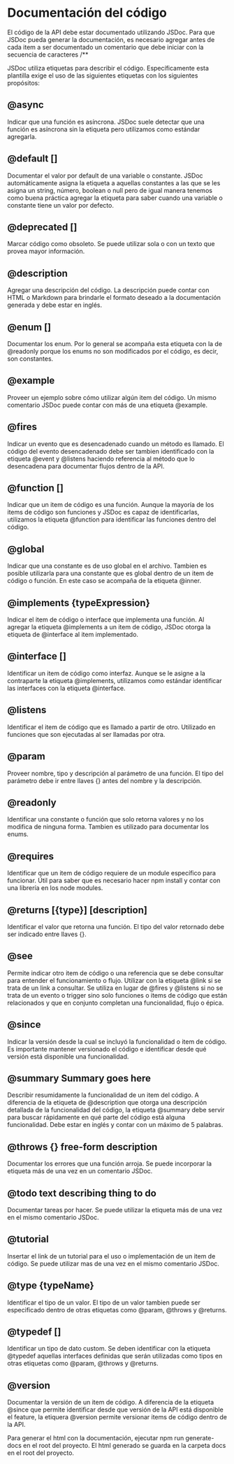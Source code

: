 # Documentación del código

El código de la API debe estar documentado utilizando JSDoc. Para que JSDoc pueda generar la documentación, es necesario agregar antes de cada item a ser documentado un comentario que debe iniciar con la secuencia de caracteres /**

JSDoc utiliza etiquetas para describir el código. Específicamente esta plantilla exige el uso de las siguientes etiquetas con los siguientes propósitos:

## @async
Indicar que una función es asíncrona.
JSDoc suele detectar que una función es asíncrona sin la etiqueta pero utilizamos como estándar agregarla.

## @default [<some value>]
Documentar el valor por default de una variable o constante.
JSDoc automáticamente asigna la etiqueta a aquellas constantes a las que se les asigna un string, número, boolean o null pero de igual manera tenemos como buena práctica agregar la etiqueta para saber cuando una variable o constante tiene un valor por defecto.

## @deprecated [<some text>]
Marcar código como obsoleto.
Se puede utilizar sola o con un texto que provea mayor información.

## @description <some description>
Agregar una descripción del código.
La descripción puede contar con HTML o Markdown para brindarle el formato deseado a la documentación generada y debe estar en inglés.

## @enum [<type>]
Documentar los enum.
Por lo general se acompaña esta etiqueta con la de @readonly porque los enums no son modificados por el código, es decir, son constantes.

## @example
Proveer un ejemplo sobre cómo utilizar algún item del código.
Un mismo comentario JSDoc puede contar con más de una etiqueta @example.

## @fires
Indicar un evento que es desencadenado cuando un método es llamado.
El código del evento desencadenado debe ser tambien identificado con la etiqueta @event y @listens haciendo referencia al método que lo desencadena para documentar flujos dentro de la API.

## @function [<FunctionName>]
Indicar que un item de código es una función.
Aunque la mayoría de los items de código son funciones y JSDoc es capaz de identificarlas, utilizamos la etiqueta @function para identificar las funciones dentro del código.

## @global
Indicar que una constante es de uso global en el archivo.
Tambien es posible utilizarla para una constante que es global dentro de un item de código o función. En este caso se acompaña de la etiqueta @inner.

## @implements {typeExpression}
Indicar el item de código o interface que implementa una función.
Al agregar la etiqueta @implements a un item de código, JSDoc otorga la etiqueta de @interface al item implementado.

## @interface [<name>]
Identificar un item de código como interfaz.
Aunque se le asigne a la contraparte la etiqueta @implements, utilizamos como estándar identificar las interfaces con la etiqueta @interface.

## @listens <eventName>
Identificar el item de código que es llamado a partir de otro.
Utilizado en funciones que son ejecutadas al ser llamadas por otra.

## @param
Proveer nombre, tipo y descripción al parámetro de una función.
El tipo del parámetro debe ir entre llaves {} antes del nombre y la descripción.

## @readonly
Identificar una constante o función que solo retorna valores y no los modifica de ninguna forma.
Tambien es utilizado para documentar los enums.

## @requires <someModuleName>
Identificar que un item de código requiere de un module específico para funcionar.
Útil para saber que es necesario hacer npm install y contar con una librería en los node modules.

## @returns [{type}] [description]
Identificar el valor que retorna una función.
El tipo del valor retornado debe ser indicado entre llaves {}.

## @see <text>
Permite indicar otro item de código o una referencia que se debe consultar para entender el funcionamiento o flujo.
Utilizar con la etiqueta @link si se trata de un link a consultar. Se utiliza en lugar de @fires y @listens si no se trata de un evento o trigger sino solo funciones o items de código que están relacionados y que en conjunto completan una funcionalidad, flujo o épica.

## @since <versionDescription>
Indicar la versión desde la cual se incluyó la funcionalidad o item de código.
Es importante mantener versionado el código e identificar desde qué versión está disponible una funcionalidad.

## @summary Summary goes here
Describir resumidamente la funcionalidad de un item del código.
A diferencia de la etiqueta de @description que otorga una descripción detallada de la funcionalidad del código, la etiqueta @summary debe servir para buscar rápidamente en qué parte del código está alguna funcionalidad. Debe estar en inglés y contar con un máximo de 5 palabras.

## @throws {<type>} free-form description
Documentar los errores que una función arroja.
Se puede incorporar la etiqueta más de una vez en un comentario JSDoc.

## @todo text describing thing to do
Documentar tareas por hacer.
Se puede utilizar la etiqueta más de una vez en el mismo comentario JSDoc.

## @tutorial
Insertar el link de un tutorial para el uso o implementación de un item de código.
Se puede utilizar mas de una vez en el mismo comentario JSDoc.

## @type {typeName}
Identificar el tipo de un valor.
El tipo de un valor tambien puede ser especificado dentro de otras etiquetas como @param, @throws y @returns.

## @typedef [<type>] <namepath>
Identificar un tipo de dato custom.
Se deben identificar con la etiqueta @typedef aquellas interfaces definidas que serán utilizadas como tipos en otras etiquetas como @param, @throws y @returns.

## @version
Documentar la versión de un item de código.
A diferencia de la etiqueta @since que permite identificar desde que versión de la API está disponible el feature, la etiquera @version permite versionar items de código dentro de la API.

Para generar el html con la documentación, ejecutar npm run generate-docs en el root del proyecto.
El html generado se guarda en la carpeta docs en el root del proyecto.
